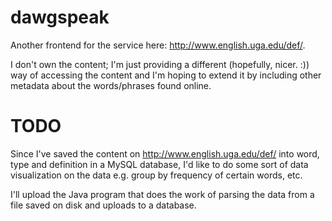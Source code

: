 dawgspeak
=========

Another frontend for the service here: http://www.english.uga.edu/def/.

I don't own the content; I'm just providing a different (hopefully, nicer. :)) way of accessing the content and I'm hoping to extend it by
including other metadata about the words/phrases found online.

TODO
====
Since I've saved the content on http://www.english.uga.edu/def/ into word, type and definition in a MySQL database,
I'd like to do some sort of data visualization on the data e.g. group by frequency of certain words, etc.

I'll upload the Java program that does the work of parsing the data from a file saved on disk and uploads to a database.
